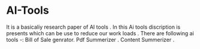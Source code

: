 # AI-Tools
It is a basicaliy research paper of  AI tools .
In this Ai tools discription is presents which can be use to reduce our work loads .
There are following ai tools -:
  Bill of Sale genrator.
  Pdf Summerizer .
  Content Summerizer .
